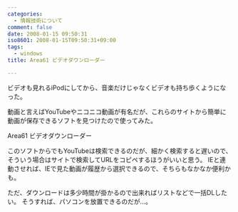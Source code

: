 ```yaml
---
categories:
  - 情報技術について
comment: false
date: 2008-01-15 09:50:31
iso8601: 2008-01-15T09:50:31+09:00
tags:
  - windows
title: Area61 ビデオダウンローダー

---
```


ビデオも見れるiPodにしてから、音楽だけじゃなくビデオも持ち歩くようになった。

動画と言えばYouTubeやニコニコ動画が有名だが、これらのサイトから簡単に動画が保存できるソフトを見つけたので使ってみた。

Area61 ビデオダウンローダー

このソフトからでもYouTubeは検索できるのだが、細かく検索すると遅いので、そういう場合はサイトで検索してURLをコピペするほうがいいと思う。
IEと連動させれば、IEで見た動画が履歴から選択できるので、そちらもなかなか便利かも。

ただ、ダウンロードは多少時間が掛かるので出来ればリストなどで一括DLしたい。
そうすれば、パソコンを放置できるのだが…。
